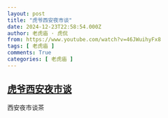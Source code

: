 ```yaml
---
layout: post
title: "虎爷西安夜市谈"
date: 2024-12-23T22:58:54.000Z
author: 老虎庙 · 虎侃
from: https://www.youtube.com/watch?v=46JWuihyFx8
tags: [ 老虎庙 ]
comments: True
categories: [ 老虎庙 ]
---
```

<!--1734994734000-->
[虎爷西安夜市谈](https://www.youtube.com/watch?v=46JWuihyFx8)
------

<div>
西安夜市谈茶
</div>
